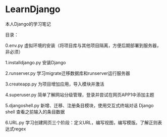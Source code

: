 # LearnDjango
本人Django的学习笔记


目录：

0.env.py 虚拟环境的安装（将项目库与其他项目隔离，方便后期部署到服务器，非必须）

1.installdjango.py 安装Django

2.runserver.py 学习migrate迁移数据库和runserver运行服务器

3.createapp.py 为项目增加应用，导入模块并激活 

4.superuser.py 简单了解网站分级管理，登录并尝试在网页APP1中添加主题

5.djangoshell.py 新增、迁移、注册条目模块，使用交互式终端对话 Django shell 查看之前输入的条目数据

6.URL.py 学习创建网页三个阶段：定义URL，编写视图，编写模版。了解正则表达式regex
